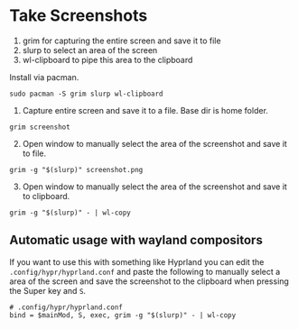 # Take Screenshots

1. grim for capturing the entire screen and save it to file
2. slurp to select an area of the screen
3. wl-clipboard to pipe this area to the clipboard

Install via pacman.

```
sudo pacman -S grim slurp wl-clipboard
```

1. Capture entire screen and save it to a file. Base dir is home folder.

```
grim screenshot
```

2. Open window to manually select the area of the screenshot and save it to file.

```
grim -g "$(slurp)" screenshot.png
```

3. Open window to manually select the area of the screenshot and save it to clipboard.

```
grim -g "$(slurp)" - | wl-copy
```

## Automatic usage with wayland compositors

If you want to use this with something like Hyprland you can edit the `.config/hypr/hyprland.conf` and paste the following to manually select a area of the screen and save the screenshot to the clipboard when pressing the Super key and `S`.

```
# .config/hypr/hyprland.conf
bind = $mainMod, S, exec, grim -g "$(slurp)" - | wl-copy
```


